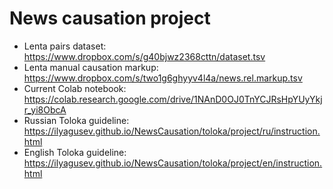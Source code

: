 # News causation project

- Lenta pairs dataset: https://www.dropbox.com/s/g40bjwz2368cttn/dataset.tsv
- Lenta manual causation markup: https://www.dropbox.com/s/two1g6ghyyv4l4a/news.rel.markup.tsv
- Current Colab notebook: https://colab.research.google.com/drive/1NAnD0OJ0TnYCJRsHpYUyYkjr_yi8ObcA
- Russian Toloka guideline: https://ilyagusev.github.io/NewsCausation/toloka/project/ru/instruction.html
- English Toloka guideline: https://ilyagusev.github.io/NewsCausation/toloka/project/en/instruction.html

